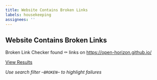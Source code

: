 ```yaml
---
title: Website Contains Broken Links
labels: housekeeping
assignees: ''
---
```


## Website Contains Broken Links

Broken Link Checker found :coffin: links on https://open-horizon.github.io/

[View Results](https://github.com/HarshalRathore/Hello-World/actions/workflows/broken-link-checker.yml)

_Use search filter `─BROKEN─` to highlight failures_
